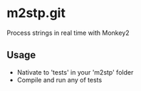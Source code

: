 # m2stp.git
Process strings in real time with Monkey2

## Usage
* Nativate to 'tests' in your 'm2stp' folder
* Compile and run any of tests